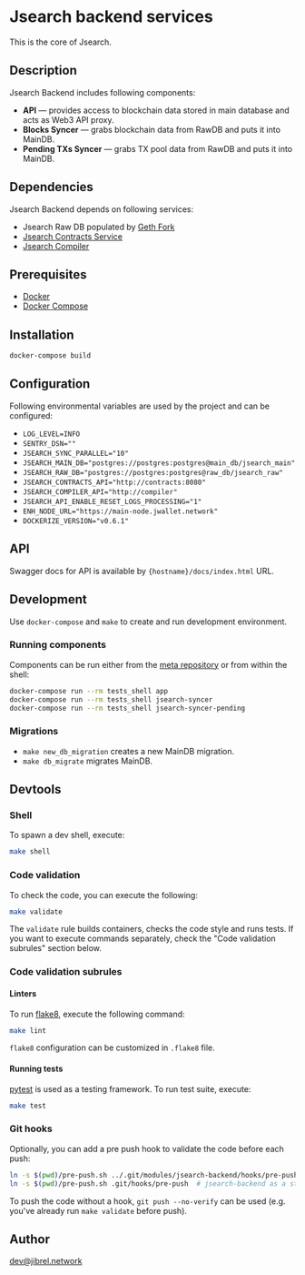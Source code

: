 # Jsearch backend services

This is the core of Jsearch. 

## Description

Jsearch Backend includes following components: 

- **API** — provides access to blockchain data stored in main database and acts
as Web3 API proxy.
- **Blocks Syncer** — grabs blockchain data from RawDB and puts it into MainDB.
- **Pending TXs Syncer** — grabs TX pool data from RawDB and puts it into
MainDB.

## Dependencies

Jsearch Backend depends on following services:
- Jsearch Raw DB populated by [Geth Fork](https://github.com/jibrelnetwork/go-ethereum)
- [Jsearch Contracts Service](https://github.com/jibrelnetwork/jsearch-contracts)
- [Jsearch Compiler](https://github.com/jibrelnetwork/jsearch-compiler)


## Prerequisites

* [Docker](https://docs.docker.com/install/)
* [Docker Compose](https://docs.docker.com/compose/install/)

## Installation
```bash
docker-compose build
```

## Configuration

Following environmental variables are used by the project and can be configured:
* `LOG_LEVEL=INFO`
* `SENTRY_DSN=""`
* `JSEARCH_SYNC_PARALLEL="10"`
* `JSEARCH_MAIN_DB="postgres://postgres:postgres@main_db/jsearch_main"`
* `JSEARCH_RAW_DB="postgres://postgres:postgres@raw_db/jsearch_raw"`
* `JSEARCH_CONTRACTS_API="http://contracts:8080"`
* `JSEARCH_COMPILER_API="http://compiler"`
* `JSEARCH_API_ENABLE_RESET_LOGS_PROCESSING="1"`
* `ENH_NODE_URL="https://main-node.jwallet.network"`
* `DOCKERIZE_VERSION="v0.6.1"`

## API

Swagger docs for API is available by `{hostname}/docs/index.html` URL.

## Development

Use `docker-compose` and `make` to create and run development environment.

### Running components 

Components can be run either from the [meta repository](https://github.com/jibrelnetwork/jsearch)
or from within the shell:

```bash
docker-compose run --rm tests_shell app
docker-compose run --rm tests_shell jsearch-syncer
docker-compose run --rm tests_shell jsearch-syncer-pending
```

### Migrations
* `make new_db_migration` creates a new MainDB migration.
* `make db_migrate` migrates MainDB.

## Devtools

### Shell

To spawn a dev shell, execute:
```bash
make shell
```

### Code validation
To check the code, you can execute the following:
```bash
make validate
```

The `validate` rule builds containers, checks the code style and runs tests. If
you want to execute commands separately, check the "Code validation subrules"
section below.

### Code validation subrules

#### Linters
To run [flake8](http://flake8.pycqa.org/en/latest/), execute the following
command:
```bash
make lint
```

`flake8` configuration can be customized in `.flake8` file.

#### Running tests
[pytest](https://pytest.org) is used as a testing framework. To run test suite,
execute: 
```bash
make test
```

### Git hooks

Optionally, you can add a pre push hook to validate the code before each push:

```bash
ln -s $(pwd)/pre-push.sh ../.git/modules/jsearch-backend/hooks/pre-push  # jsearch-backend as a git submodule.
ln -s $(pwd)/pre-push.sh .git/hooks/pre-push  # jsearch-backend as a standalone repo.
```

To push the code without a hook, `git push --no-verify` can be used (e.g.
you've already run `make validate` before push).

## Author

dev@jibrel.network
